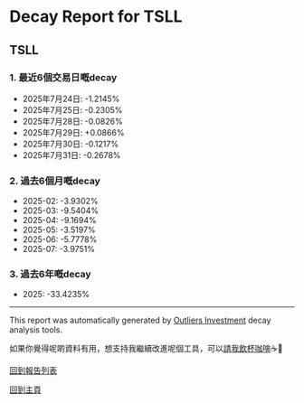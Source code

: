# Decay Report for TSLL

## TSLL

### 1. 最近6個交易日嘅decay

- 2025年7月24日: -1.2145%
- 2025年7月25日: -0.2305%
- 2025年7月28日: -0.0826%
- 2025年7月29日: +0.0866%
- 2025年7月30日: -0.1217%
- 2025年7月31日: -0.2678%

### 2. 過去6個月嘅decay

- 2025-02: -3.9302%
- 2025-03: -9.5404%
- 2025-04: -9.1694%
- 2025-05: -3.5197%
- 2025-06: -5.7778%
- 2025-07: -3.9751%

### 3. 過去6年嘅decay

- 2025: -33.4235%

------------------------------
This report was automatically generated by [Outliers Investment](https://outliersecon.github.io/Outliers-Investment/) decay analysis tools.

如果你覺得呢啲資料有用，想支持我繼續改進呢個工具，可以[請我飲杯咖啡](https://buymeacoffee.com/outliersecon)☕🙏

[回到報告列表](https://outliersecon.github.io/Outliers-Investment/reports/reports_public)

[回到主頁](https://outliersecon.github.io/Outliers-Investment/)